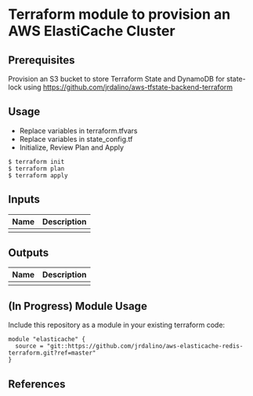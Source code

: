 # Terraform module to provision an AWS ElastiCache Cluster

## Prerequisites
Provision an S3 bucket to store Terraform State and DynamoDB for state-lock
using https://github.com/jrdalino/aws-tfstate-backend-terraform

## Usage
- Replace variables in terraform.tfvars
- Replace variables in state_config.tf
- Initialize, Review Plan and Apply
```
$ terraform init
$ terraform plan
$ terraform apply
```

## Inputs
| Name | Description |
|------|-------------|
| | |

## Outputs
| Name | Description |
|------|-------------|
| | |

## (In Progress) Module Usage
Include this repository as a module in your existing terraform code:
```
module "elasticache" {
  source = "git::https://github.com/jrdalino/aws-elasticache-redis-terraform.git?ref=master"
}
```

## References